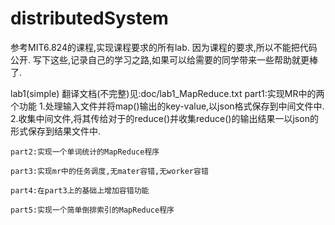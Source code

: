 # distributedSystem
参考MIT6.824的课程,实现课程要求的所有lab.
因为课程的要求,所以不能把代码公开.
写下这些,记录自己的学习之路,如果可以给需要的同学带来一些帮助就更棒了.


lab1(simple)
    翻译文档(不完整)见:doc/lab1_MapReduce.txt
    part1:实现MR中的两个功能
	1.处理输入文件并将map()输出的key-value,以json格式保存到中间文件中.
	2.收集中间文件,将其传给对于的reduce()并收集reduce()的输出结果一以json的形式保存到结果文件中.

    part2:实现一个单词统计的MapReduce程序

    part3:实现mr中的任务调度,无mater容错,无worker容错

    part4:在part3上的基础上增加容错功能

    part5:实现一个简单倒排索引的MapReduce程序

	    
